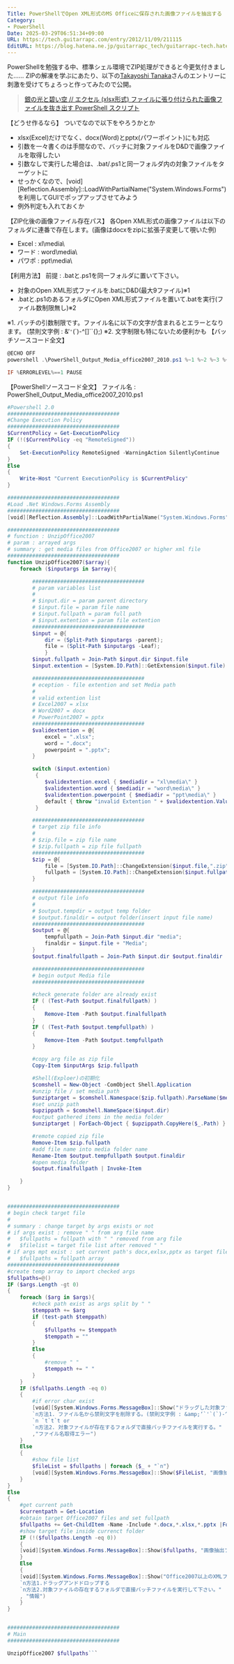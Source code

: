 ```yaml
---
Title: PowerShellでOpen XML形式のMS Officeに保存された画像ファイルを抽出する
Category:
- PowerShell
Date: 2025-03-29T06:51:34+09:00
URL: https://tech.guitarrapc.com/entry/2012/11/09/211115
EditURL: https://blog.hatena.ne.jp/guitarrapc_tech/guitarrapc-tech.hatenablog.com/atom/entry/6802418398340177625
---
```


<!--
Date: 2012-11-09T21:11:15+09:00
URL: https://tech.guitarrapc.com/entry/2012/11/09/211115
-->

PowerShellを勉強する中、標準シェル環境でZIP処理ができると今更気付きました…… ZIPの解凍を学ぶにあたり、以下の[Takayoshi Tanaka](https://twitter.com/tanaka_733)さんのエントリーに刺激を受けてちょろっと作ってみたので公開。

> [銀の光と碧い空 // エクセル (xlsx形式) ファイルに張り付けられた画像ファイルを抜き出す PowerShell スクリプト](http://techblog.hilife-jp.info/2012/07/xlsx-image-extract-by-powershel/)

【どうせ作るなら】 ついでなので以下をやろうかとか

- xlsx(Excel)だけでなく、docx(Word)とpptx(パワーポイント)にも対応
- 引数を一々書くのは手間なので、バッチに対象ファイルをD&amp;Dで画像ファイルを取得したい
- 引数なしで実行した場合は、.bat/.ps1と同一フォルダ内の対象ファイルをターゲットに
- せっかくなので、[void][Reflection.Assembly]::LoadWithPartialName("System.Windows.Forms")を利用してGUIでポップアップさせてみよう
- 例外判定も入れておくか

【ZIP化後の画像ファイル存在パス】 各Open XML形式の画像ファイルは以下のフォルダに連番で存在します。(画像はdocxをzipに拡張子変更して覗いた例)

- Excel : xl\media\
- ワード : word\media\
- パワポ : ppt\media\


【利用方法】 前提 : .batと.ps1を同一フォルダに置いて下さい。

- 対象のOpen XML形式ファイルを.batにD&amp;D(最大9ファイル)※1
- .batと.ps1のあるフォルダにOpen XML形式ファイルを置いて.batを実行(ファイル数制限無し)※2

※1. バッチの引数制限です。ファイル名に以下の文字が含まれるとエラーとなります。 (禁則文字例 : &amp;‘`'`(`)-^[]``{};)
※2. 文字制限も特にないため便利かも 【バッチソースコード全文】

```ps1
@ECHO OFF
powershell .\PowerShell_Output_Media_office2007_2010.ps1 %~1 %~2 %~3 %~4 %~5 %~6 %~7 %~8 %~9

IF %ERRORLEVEL%==1 PAUSE
```

【PowerShellソースコード全文】 ファイル名 : PowerShell_Output_Media_office2007_2010.ps1

```ps1
#Powershell 2.0
####################################
#Change Execution Policy
####################################
$CurrentPolicy = Get-ExecutionPolicy
IF (!($CurrentPolicy -eq "RemoteSigned"))
{
    Set-ExecutionPolicy RemoteSigned -WarningAction SilentlyContinue
}
Else
{
    Write-Host "Current ExecutionPolicy is $CurrentPolicy"
}

####################################
#Load .Net Windows.Forms Assembly
####################################
[void][Reflection.Assembly]::LoadWithPartialName("System.Windows.Forms")

####################################
# function : UnzipOffice2007
# param : arrayed args
# summary : get media files from Office2007 or higher xml file
####################################
function UnzipOffice2007($array){
    foreach ($inputargs in $array){

        ####################################
        # param variables list
        #
        # $input.dir = param parent directory
        # $input.file = param file name
        # $input.fullpath = param full path
        # $input.extention = param file extention
        ####################################
        $input = @{
            dir = (Split-Path $inputargs -parent);
            file = (Split-Path $inputargs -Leaf);
            }
        $input.fullpath = Join-Path $input.dir $input.file
        $input.extention = [System.IO.Path]::GetExtension($input.file)

        ####################################
        # eception - file extention and set Media path
        #
        # valid extention list
        # Excel2007 = xlsx
        # Word2007 = docx
        # PowerPoint2007 = pptx
        ####################################
        $validextention = @{
            excel = ".xlsx";
            word = ".docx";
            powerpoint = ".pptx";
        }

        switch ($input.extention)
         {
            $validextention.excel { $mediadir = "xl\media\" }
            $validextention.word { $mediadir = "word\media\" }
            $validextention.powerpoint { $mediadir = "ppt\media\" }
            default { throw "invalid Extention " + $validextention.Values + "`n Check target files." }
         }

        ####################################
        # target zip file info
        #
        # $zip.file = zip file name
        # $zip.fullpath = zip file fullpath
        ####################################
        $zip = @{
            file = [System.IO.Path]::ChangeExtension($input.file,".zip");
            fullpath = [System.IO.Path]::ChangeExtension($input.fullpath,".zip");
        }

        ####################################
        # output file info
        #
        # $output.tempdir = output temp folder
        # $output.finaldir = output folder(insert input file name)
        ####################################
        $output = @{
            tempfullpath = Join-Path $input.dir "media";
            finaldir = $input.file + "Media";
        }
        $output.finalfullpath = Join-Path $input.dir $output.finaldir

        ####################################
        # begin output Media file
        ####################################

        #check generate folder are already exist
        IF ( (Test-Path $output.finalfullpath) )
        {
            Remove-Item -Path $output.finalfullpath
        }
        IF ( (Test-Path $output.tempfullpath) )
        {
            Remove-Item -Path $output.tempfullpath
        }

        #copy arg file as zip file
        Copy-Item $inputArgs $zip.fullpath

        #Shell(Exploer)の初期化
        $comshell = New-Object -ComObject Shell.Application
        #unzip file / set media path
        $unziptarget = $comshell.Namespace($zip.fullpath).ParseName($mediadir)
        #set unzip path
        $upzippath = $comshell.NameSpace($input.dir)
        #output gathered items in the media folder
        $unziptarget | ForEach-Object { $upzippath.CopyHere($_.Path) }

        #remote copied zip file
        Remove-Item $zip.fullpath
        #add file name into media folder name
        Rename-Item $output.tempfullpath $output.finaldir
        #open media folder
        $output.finalfullpath | Invoke-Item

    }
}


####################################
# begin check target file
#
# summary : change target by args exists or not
# if args exist : remove " " from arg file name
#   $fullpaths = fullpath with " " removed from arg file
#   $filelist = target file list after removed " "
# if args mpt exist : set current path's docx,exlsx,pptx as target file
#   $fullpaths = fullpath array
####################################
#create temp array to import checked args
$fullpaths=@()
IF ($args.Length -gt 0)
{
    foreach ($arg in $args){
        #check path exist as args split by " "
        $temppath += $arg
        if (test-path $temppath)
        {
            $fullpaths += $temppath
            $temppath = ""
        }
        Else
        {
            #remove " "
            $temppath += " "
        }
    }
    IF ($fullpaths.Length -eq 0)
    {
        #if error char exist
        [void][System.Windows.Forms.MessageBox]::Show("ドラッグした対象ファイル名に次の文字が含まれています。
        `n方法1. ファイル名から禁則文字を削除する。(禁則文字例 : &amp;‘`'`(`)-^[]``{};)
        `n `t`t`t or
        `n方法2. 対象ファイルが存在するフォルダで直接バッチファイルを実行する。"
        ,"ファイル名取得エラー")
    }
    Else
    {
        #show file list
        $fileList = $fullpaths | foreach {$_ + "`n"}
        [void][System.Windows.Forms.MessageBox]::Show($FileList, "画像抽出ファイル一覧(バッチ制限=最大9ファイル)")
    }
}
Else
{
    #get current path
    $currentpath = Get-Location
    #obtain target Office2007 files and set fullpath
    $fullpaths += Get-ChildItem -Name -Include *.docx,*.xlsx,*.pptx |ForEach-Object {Join-Path $currentpath $_}
    #show target file inside currenct folder
    IF (!($fullpaths.Length -eq 0))
    {
    [void][System.Windows.Forms.MessageBox]::Show($fullpaths, "画像抽出ファイル一覧(バッチ制限=最大9ファイル)")
    }
    Else
    {
    [void][System.Windows.Forms.MessageBox]::Show("Office2007以上のXMLファイルが存在しません。
    `n方法1.ドラッグアンドドロップする
    `n方法2.対象ファイルの存在するフォルダで直接バッチファイルを実行して下さい。"
    , "情報")
    }
}


####################################
# Main
####################################

UnzipOffice2007 $fullpaths```
